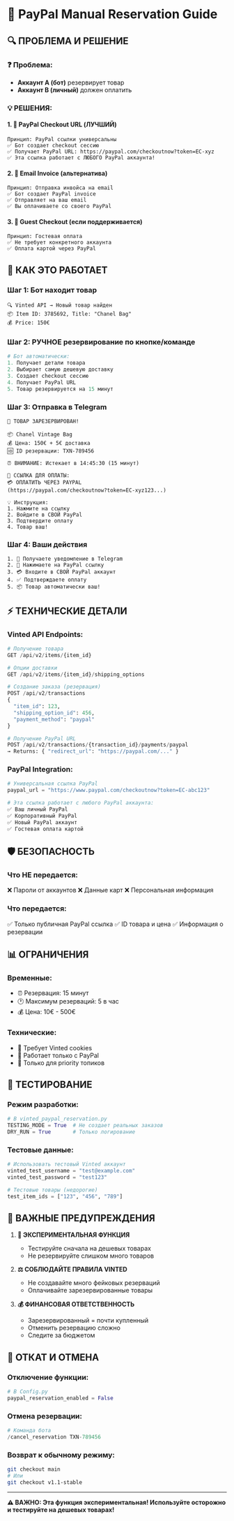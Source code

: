 # 🎯 PayPal Manual Reservation Guide

## 🔍 ПРОБЛЕМА И РЕШЕНИЕ

### ❓ Проблема:
- **Аккаунт A (бот)** резервирует товар
- **Аккаунт B (личный)** должен оплатить

### 💡 РЕШЕНИЯ:

#### 1. 🔗 **PayPal Checkout URL (ЛУЧШИЙ)**
```
Принцип: PayPal ссылки универсальны
✅ Бот создает checkout сессию
✅ Получает PayPal URL: https://paypal.com/checkoutnow?token=EC-xyz
✅ Эта ссылка работает с ЛЮБОГО PayPal аккаунта!
```

#### 2. 📧 **Email Invoice (альтернатива)**
```
Принцип: Отправка инвойса на email
✅ Бот создает PayPal invoice
✅ Отправляет на ваш email
✅ Вы оплачиваете со своего PayPal
```

#### 3. 🎫 **Guest Checkout (если поддерживается)**
```
Принцип: Гостевая оплата
✅ Не требует конкретного аккаунта
✅ Оплата картой через PayPal
```

## 🚀 КАК ЭТО РАБОТАЕТ

### Шаг 1: Бот находит товар
```
🔍 Vinted API → Новый товар найден
📦 Item ID: 3785692, Title: "Chanel Bag"
💰 Price: 150€
```

### Шаг 2: РУЧНОЕ резервирование по кнопке/команде
```python
# Бот автоматически:
1. Получает детали товара
2. Выбирает самую дешевую доставку  
3. Создает checkout сессию
4. Получает PayPal URL
5. Товар резервируется на 15 минут
```

### Шаг 3: Отправка в Telegram
```
🎯 ТОВАР ЗАРЕЗЕРВИРОВАН!

📦 Chanel Vintage Bag
💰 Цена: 150€ + 5€ доставка
🆔 ID резервации: TXN-789456

⏰ ВНИМАНИЕ: Истекает в 14:45:30 (15 минут)

🔗 ССЫЛКА ДЛЯ ОПЛАТЫ:
💳 ОПЛАТИТЬ ЧЕРЕЗ PAYPAL
(https://paypal.com/checkoutnow?token=EC-xyz123...)

💡 Инструкция:
1. Нажмите на ссылку
2. Войдите в СВОЙ PayPal
3. Подтвердите оплату
4. Товар ваш!
```

### Шаг 4: Ваши действия
```
1. 📱 Получаете уведомление в Telegram
2. 🔗 Нажимаете на PayPal ссылку  
3. 💳 Входите в СВОЙ PayPal аккаунт
4. ✅ Подтверждаете оплату
5. 📦 Товар автоматически ваш!
```

## ⚡ ТЕХНИЧЕСКИЕ ДЕТАЛИ

### Vinted API Endpoints:
```python
# Получение товара
GET /api/v2/items/{item_id}

# Опции доставки  
GET /api/v2/items/{item_id}/shipping_options

# Создание заказа (резервация)
POST /api/v2/transactions
{
  "item_id": 123,
  "shipping_option_id": 456,
  "payment_method": "paypal"
}

# Получение PayPal URL
POST /api/v2/transactions/{transaction_id}/payments/paypal
→ Returns: { "redirect_url": "https://paypal.com/..." }
```

### PayPal Integration:
```python
# Универсальная ссылка PayPal
paypal_url = "https://www.paypal.com/checkoutnow?token=EC-abc123"

# Эта ссылка работает с любого PayPal аккаунта:
✅ Ваш личный PayPal 
✅ Корпоративный PayPal
✅ Новый PayPal аккаунт
✅ Гостевая оплата картой
```

## 🛡️ БЕЗОПАСНОСТЬ

### Что НЕ передается:
❌ Пароли от аккаунтов
❌ Данные карт
❌ Персональная информация

### Что передается:
✅ Только публичная PayPal ссылка
✅ ID товара и цена
✅ Информация о резервации

## 📊 ОГРАНИЧЕНИЯ

### Временные:
- ⏰ Резервация: 15 минут
- 🕐 Максимум резерваций: 5 в час
- 💰 Цена: 10€ - 500€

### Технические:
- 🔐 Требует Vinted cookies
- 📱 Работает только с PayPal
- 🎯 Только для priority топиков

## 🧪 ТЕСТИРОВАНИЕ

### Режим разработки:
```python
# В vinted_paypal_reservation.py
TESTING_MODE = True  # Не создает реальных заказов
DRY_RUN = True       # Только логирование
```

### Тестовые данные:
```python
# Использовать тестовый Vinted аккаунт
vinted_test_username = "test@example.com"
vinted_test_password = "test123"

# Тестовые товары (недорогие)
test_item_ids = ["123", "456", "789"]
```

## 🚨 ВАЖНЫЕ ПРЕДУПРЕЖДЕНИЯ

1. **🧪 ЭКСПЕРИМЕНТАЛЬНАЯ ФУНКЦИЯ**
   - Тестируйте сначала на дешевых товарах
   - Не резервируйте слишком много товаров

2. **⚖️ СОБЛЮДАЙТЕ ПРАВИЛА VINTED**
   - Не создавайте много фейковых резерваций
   - Оплачивайте зарезервированные товары

3. **💰 ФИНАНСОВАЯ ОТВЕТСТВЕННОСТЬ**
   - Зарезервированный = почти купленный
   - Отменить резервацию сложно
   - Следите за бюджетом

## 🔄 ОТКАТ И ОТМЕНА

### Отключение функции:
```python
# В Config.py
paypal_reservation_enabled = False
```

### Отмена резервации:
```python
# Команда бота
/cancel_reservation TXN-789456
```

### Возврат к обычному режиму:
```bash
git checkout main
# Или
git checkout v1.1-stable
```

---

**⚠️ ВАЖНО: Эта функция экспериментальная! Используйте осторожно и тестируйте на дешевых товарах!**

